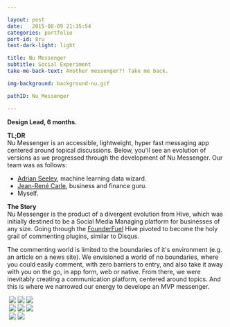 ```yaml
---

layout: post
date:   2015-08-09 21:35:54
categories: portfolio
port-id: 8ru
text-dark-light: light

title: Nu Messenger
subtitle: Social Experiment
take-me-back-text: Another messenger?! Take me back.

img-background: background-nu.gif

pathID: Nu_Messenger

---
```


<b>Design Lead, 6 months.</b>

<b>TL;DR</b><br>
Nu Messenger is an accessible, lightweight, hyper fast messaging app centered around topical discussions. Below, you'll see an evolution of versions as we progressed through the development of Nu Messenger. Our team was as follows:

- <a href="https://ca.linkedin.com/in/adrianseeley" target="_blank">Adrian Seeley</a>, machine learning data wizard.
- <a href="https://ca.linkedin.com/pub/jean-rené-carle-mossdorf/13/882/a10" target="_blank">Jean-René Carle</a>, business and finance guru.
- Myself.

<b>The Story</b><br>
Nu Messenger is the product of a divergent evolution from Hive, which was initially destined to be a Social Media Managing platform for businesses of any size. Going through the <a href="http://founderfuel.com/en/" target="_blank">FounderFuel</a> Hive pivoted to become the holy grail of commenting plugins, similar to Disqus.

The commenting world is limited to the boundaries of it's environment (e.g. an article on a news site). We envisioned a world of no boundaries, where you could easily comment, with zero barriers to entry, and also take it away with you on the go, in app form, web or native. From there, we were inevitably creating a communication platform, centered around topics. And this is where we narrowed our energy to develope an MVP messenger.

<div className="image-container">
    <img className="clear" src=""/>
    <img className="w1" src="./img/work/nu/header-1.jpg"/>
    <img className="w3" src="./img/work/nu/nu-home-1.jpg"/>
    <img className="w4" src="./img/work/nu/nu-app-store-1.jpg"/>
</div>

<div className="image-container">
    <img className="clear" src=""/>
    <img className="w1" src="./img/work/nu/header-2.jpg"/>
    <img className="w3" src="./img/work/nu/nu-home-2.jpg"/>
    <img className="w4" src="./img/work/nu/nu-screens-2.jpg"/>
</div>

<div className="image-container">
    <img className="clear" src=""/>
    <img className="w1" src="./img/work/nu/header-3.jpg"/>
    <img className="w3" src="./img/work/nu/nu-screens-3.gif"/>
</div>
